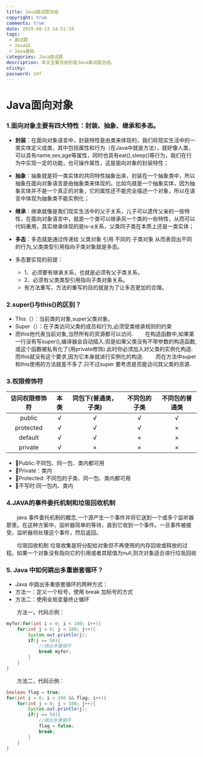```yaml
---
title: Java面试题总结
copyright: true
comments: true
date: 2019-08-13 14:51:19
tags:
 - 面试题
 - JavaSE
 - Java基础
categories: Java面试题
description: 本文主要总结的是Java面试题总结。
sticky:
password: zmf
---
```

# Java面向对象

### 1.面向对象主要有四大特性：封装、抽象、继承和多态。

 - **封装**：在面向对象语言中，封装特性是由类来体现的，我们将现实生活中的一类实体定义成类，其中包括属性和行为（在Java中就是方法），就好像人类，可以具有name,sex,age等属性，同时也具有eat(),sleep()等行为，我们在行为中实现一定的功能，也可操作属性，这是面向对象的封装特性；

 - **抽象**：抽象就是将一类实体的共同特性抽象出来，封装在一个抽象类中，所以抽象在面向对象语言是由抽象类来体现的。比如鸟就是一个抽象实体，因为抽象实体并不是一个真正的对象，它的属性还不能完全描述一个对象，所以在语言中体现为抽象类不能实例化；

 - **继承**：继承就像是我们现实生活中的父子关系，儿子可以遗传父亲的一些特性，在面向对象语言中，就是一个类可以继承另一个类的一些特性，从而可以代码重用，其实继承体现的是is-a关系，父类同子类在本质上还是一类实体；

 - **多态**：多态就是通过传递给 父类对象 引用 不同的 子类对象 从而表现出不同的行为,父类类型引用指向子类对象就是多态。
  - 多态要实现的前提：
    - 1、必须要有继承关系，也就是必须有父子类关系。
    - 2、必须有父类类型引用指向子类对象关系。
    - 有方法重写，方法的重写的目的就是为了让多态更加的合理。

### 2.super()与this()的区别？
 - This（）：当前类的对象,super父类对象。
 - Super（）：在子类访问父类的成员和行为,必须受类继承规则的约束
 - 而this他代表当前对象,当然所有的资源都可以访问.
&emsp;&emsp;在构造函数中,如果第一行没有写super(),编译器会自动插入.但是如果父类没有不带参数的构造函数,或这个函数被私有化了(用private修饰).此时你必须加入对父类的实例化构造.而this就没有这个要求,因为它本身就进行实例化的构造.
&emsp;&emsp;而在方法中super和this使用的方法就差不多了.只不过super 要考虑是否能访问其父类的资源.

### 3.权限修饰符
|访问权限修饰符|本类|同包下(普通类，子类)|不同包的子类|不同包的普通类|
|:---------:|:---------:|:---------:|:---------:|:---------:|    
public|√|√|√|√ 
protected|√|√|√|×     
default|√|√|×|×         
private|√|×|×|× 

 - Public:不同包、同一包、类内都可用
 - Private：类内
 - Protected: 不同包的子类、同一包、类内都可用
 - 不写时:同一包内、类内

### 4.JAVA的事件委托机制和垃圾回收机制

&emsp;&emsp;java 事件委托机制的概念,一个源产生一个事件并将它送到一个或多个监听器那里。在这种方案中，监听器简单的等待，直到它收到一个事件。一旦事件被接受，监听器将处理这个事件，然后返回。

&emsp;&emsp;垃圾回收机制 垃圾收集是将分配给对象但不再使用的内存回收或释放的过程。如果一个对象没有指向它的引用或者其赋值为null,则次对象适合进行垃圾回收

### 5. Java 中如何跳出多重嵌套循环？

 - Java 中跳出多重嵌套循环的两种方式：
  - 方法一：定义一个标号，使用 break 加标号的方式
  - 方法二：使用全局变量终止循环

&emsp;&emsp;方法一，代码示例：
```java
myfor:for(int i = 0; i < 100; i++){
    for(int j = 0; j < 100; j++){
        System.out.println(j);
        if(j == 50){
            //跳出多重循环
            break myfor;
        }
    }
}
```

&emsp;&emsp;方法二，代码示例：
```java
boolean flag = true;
for(int i = 0; i < 100 && flag; i++){
    for(int j = 0; j < 100; j++){
        System.out.println(j);
        if(j == 50){
            //跳出多重循环
            flag = false;
            break;
        }
    }
}
```


